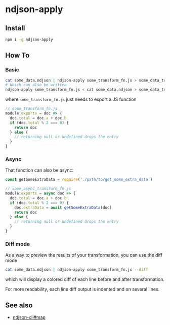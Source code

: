# ndjson-apply

## Install
```sh
npm i -g ndjson-apply
```

## How To

### Basic
```sh
cat some_data.ndjson | ndjson-apply some_transform_fn.js > some_data_transformed.ndjson
# Which can also be written
ndjson-apply some_transform_fn.js < cat some_data.ndjson > some_data_transformed.ndjson
```
where `some_transform_fn.js` just needs to export a JS function
```js
// some_transform_fn.js
module.exports = doc => {
  doc.total = doc.a + doc.b
  if (doc.total % 2 === 0) {
    return doc
  } else {
    // returning null or undefined drops the entry
  }
}
```

### Async
That function can also be async:
```js
const getSomeExtraData = require('./path/to/get_some_extra_data')

// some_async_transform_fn.js
module.exports = async doc => {
  doc.total = doc.a + doc.b
  if (doc.total % 2 === 0) {
    doc.extraData = await getSomeExtraData(doc)
    return doc
  } else {
    // returning null or undefined drops the entry
  }
}
```

### Diff mode
As a way to preview the results of your transformation, you can use the diff mode
```sh
cat some_data.ndjson | ndjson-apply some_transform_fn.js --diff
```
which will display a colored diff of each line before and after transformation.

For more readability, each line diff output is indented and on several lines.

## See also
* [ndjson-cli#map](https://github.com/mbostock/ndjson-cli#map)
